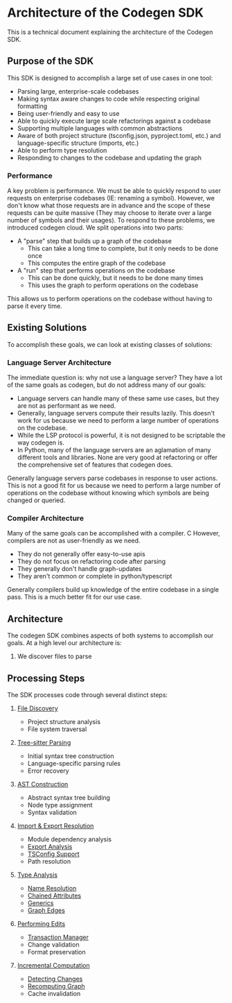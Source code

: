 # Architecture of the Codegen SDK

This is a technical document explaining the architecture of the Codegen SDK.

## Purpose of the SDK

This SDK is designed to accomplish a large set of use cases in one tool:

- Parsing large, enterprise-scale codebases
- Making syntax aware changes to code while respecting original formatting
- Being user-friendly and easy to use
- Able to quickly execute large scale refactorings against a codebase
- Supporting multiple languages with common abstractions
- Aware of both project structure (tsconfig.json, pyproject.toml, etc.) and language-specific structure (imports, etc.)
- Able to perform type resolution
- Responding to changes to the codebase and updating the graph

### Performance

A key problem is performance. We must be able to quickly respond to user requests on enterprise codebases (IE: renaming a symbol). However, we don't know what those requests are in advance and the scope of these requests can be quite massive (They may choose to iterate over a large number of symbols and their usages). To respond to these problems, we introduced codegen cloud. We split operations into two parts:

- A "parse" step that builds up a graph of the codebase
  - This can take a long time to complete, but it only needs to be done once
  - This computes the entire graph of the codebase
- A "run" step that performs operations on the codebase
  - This can be done quickly, but it needs to be done many times
  - This uses the graph to perform operations on the codebase

This allows us to perform operations on the codebase without having to parse it every time.

## Existing Solutions

To accomplish these goals, we can look at existing classes of solutions:

### Language Server Architecture

The immediate question is: why not use a language server? They have a lot of the same goals as codegen, but do not address many of our goals:

- Language servers can handle many of these same use cases, but they are not as performant as we need.
- Generally, language servers compute their results lazily. This doesn't work for us because we need to perform a large number of operations on the codebase.
- While the LSP protocol is powerful, it is not designed to be scriptable the way codegen is.
- In Python, many of the language servers are an aglamation of many different tools and libraries. None are very good at refactoring or offer the comprehensive set of features that codegen does.

Generally language servers parse codebases in response to user actions. This is not a good fit for us because we need to perform a large number of operations on the codebase without knowing which symbols are being changed or queried.

### Compiler Architecture

Many of the same goals can be accomplished with a compiler. C However, compilers are not as user-friendly as we need.

- They do not generally offer easy-to-use apis
- They do not focus on refactoring code after parsing
- They generally don't handle graph-updates
- They aren't common or complete in python/typescript

Generally compilers build up knowledge of the entire codebase in a single pass. This is a much better fit for our use case.

## Architecture

The codegen SDK combines aspects of both systems to accomplish our goals.
At a high level our architecture is:

1. We discover files to parse

## Processing Steps

The SDK processes code through several distinct steps:

1. [File Discovery](./plumbing/file-discovery.md)
   - Project structure analysis
   - File system traversal

2. [Tree-sitter Parsing](./parsing/tree-sitter.md)
   - Initial syntax tree construction
   - Language-specific parsing rules
   - Error recovery

3. [AST Construction](./parsing/ast-construction.md)
   - Abstract syntax tree building
   - Node type assignment
   - Syntax validation

4. [Import & Export Resolution](./imports-exports/imports.md)
   - Module dependency analysis
   - [Export Analysis](./imports-exports/exports.md)
   - [TSConfig Support](./imports-exports/tsconfig.md)
   - Path resolution

5. [Type Analysis](./type-analysis/type-analysis.md)
   - [Name Resolution](./type-analysis/name-resolution.md)
   - [Chained Attributes](./type-analysis/chained-attributes.md)
   - [Generics](./type-analysis/generics.md)
   - [Graph Edges](./type-analysis/graph-edges.md)

6. [Performing Edits](./performing-edits/edit-operations.md)
   - [Transaction Manager](./performing-edits/transaction-manager.md)
   - Change validation
   - Format preservation

7. [Incremental Computation](./incremental-computation/overview.md)
   - [Detecting Changes](./incremental-computation/change-detection.md)
   - [Recomputing Graph](./incremental-computation/graph-recomputation.md)
   - Cache invalidation
